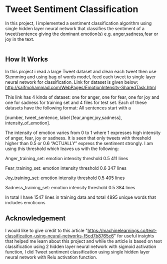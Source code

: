 Tweet Sentiment Classification
===
In this project, I implemented a sentiment classification algorithm using single hidden layer neural network that classifies the sentiment of a tweet/sentence giving the dominant emotion(s) e.g. anger,sadness,fear or joy in the text.

<image>  </image>

How It Works
-------
In this project i read a large Tweet dataset and clean each tweet then use Stemming and using bag of words model, feed each tweet to single layer neural network for classification. Link for dataset is given below:
        http://saifmohammad.com/WebPages/EmotionIntensity-SharedTask.html

This link has 4 kinds of dataset: one for anger, one for fear, one for joy and one for sadness for training set and 4 files for test set. Each of these datasets have the following format:
All sentences start with a 

[number, tweet_sentence, label [fear,anger,joy,sadness], intensity_of_emotion].

The intensity of emotion varies from 0 to 1 where 1 expresses high intensity of anger, fear, joy or sadness. It is seen that only tweets with threshold higher than 0.5 or 0.6 “ACTUALLY” express the sentiment strongly. I am using this threshold which leaves us with the following:

Anger_training_set: emotion intensity threshold 0.5 411 lines

Fear_training_set: emotion intensity threshold 0.6 347 lines 

Joy_training_set: emotion intensity threshold 0.5 405 lines

Sadness_training_set: emotion intensity threshold 0.5 384 lines

In total I have 1547 lines in training data and total 4895 unique words that includes emoticons

Acknowledgement
----------------
I would like to give credit to this article "https://machinelearnings.co/text-classification-using-neural-networks-f5cd7b8765c6" for useful insights that helped me learn about this project and while the article is based on text classification using 2 hidden layer neural network with sigmoid activation function, I did Tweet sentiment classification using single hidden layer neural network with Relu activation function.
